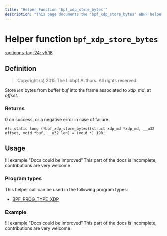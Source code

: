 ```yaml
---
title: "Helper Function 'bpf_xdp_store_bytes'"
description: "This page documents the 'bpf_xdp_store_bytes' eBPF helper function, including its defintion, usage, program types that can use it, and examples."
---
```

# Helper function `bpf_xdp_store_bytes`

<!-- [FEATURE_TAG](bpf_xdp_store_bytes) -->
[:octicons-tag-24: v5.18](https://github.com/torvalds/linux/commit/3f364222d032eea6b245780e845ad213dab28cdd)
<!-- [/FEATURE_TAG] -->

## Definition

> Copyright (c) 2015 The Libbpf Authors. All rights reserved.


<!-- [HELPER_FUNC_DEF] -->
Store _len_ bytes from buffer _buf_ into the frame associated to _xdp_md_, at _offset_.

### Returns

0 on success, or a negative error in case of failure.

`#!c static long (*bpf_xdp_store_bytes)(struct xdp_md *xdp_md, __u32 offset, void *buf, __u32 len) = (void *) 190;`
<!-- [/HELPER_FUNC_DEF] -->

## Usage

!!! example "Docs could be improved"
    This part of the docs is incomplete, contributions are very welcome

### Program types

This helper call can be used in the following program types:

<!-- DO NOT EDIT MANUALLY -->
<!-- [HELPER_FUNC_PROG_REF] -->
 * [BPF_PROG_TYPE_XDP](../program-type/BPF_PROG_TYPE_XDP.md)
<!-- [/HELPER_FUNC_PROG_REF] -->

### Example

!!! example "Docs could be improved"
    This part of the docs is incomplete, contributions are very welcome
